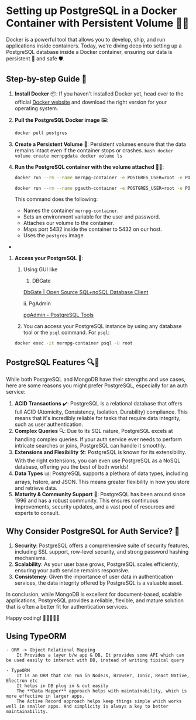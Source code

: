 # Setting up PostgreSQL in a Docker Container with Persistent Volume 🐳💾

Docker is a powerful tool that allows you to develop, ship, and run applications inside containers. Today, we're diving deep into setting up a PostgreSQL database inside a Docker container, ensuring our data is persistent 🔄 and safe 🛡️.

## Step-by-step Guide 🚀

1.  **Install Docker** 📦:
    If you haven't installed Docker yet, head over to the official [Docker website](https://www.docker.com/) and download the right version for your operating system.
2.  **Pull the PostgreSQL Docker image** 🖼️:

    ```bash
    docker pull postgres

    ```

3.  **Create a Persistent Volume** 💾:
    Persistent volumes ensure that the data remains intact even if the container stops or crashes.
    `bash
docker volume create mernpgdata
docker volume ls
`
4.  **Run the PostgreSQL container with the volume attached** 🏃‍♂️:

    ```bash
    docker run --rm --name mernpg-container -e POSTGRES_USER=root -e POSTGRES_PASSWORD=root -v mernpgdata:/var/lib/postgresql/data -p 5432:5432 -d postgres

    docker run --rm --name pgauth-container -e POSTGRES_USER=root -e POSTGRES_PASSWORD=root -v pgauthvol:/var/lib/postgresql/data -p 5432:5432 -d postgres

    ```

    This command does the following:

    -   Names the container `mernpg-container`.
    -   Sets an environment variable for the user and password.
    -   Attaches our volume to the container.
    -   Maps port 5432 inside the container to 5432 on our host.
    -   Uses the `postgres` image.

-

1. **Access your PostgreSQL** 🎯:

    1. Using GUI like

        1. DBGate

        [DbGate | Open Source SQL+noSQL Database Client](https://dbgate.org/)

        ii. PgAdmin

        [pgAdmin - PostgreSQL Tools](https://www.pgadmin.org/)

    2. You can access your PostgreSQL instance by using any database tool or the `psql` command. For `psql`:

    ```bash
    docker exec -it mernpg-container psql -U root

    ```

## PostgreSQL Features 🔍🤔

While both PostgreSQL and MongoDB have their strengths and use cases, here are some reasons you might prefer PostgreSQL, especially for an auth service:

1. **ACID Transactions** ✔️:
   PostgreSQL is a relational database that offers full ACID (Atomicity, Consistency, Isolation, Durability) compliance. This means that it's incredibly reliable for tasks that require data integrity, such as user authentication.
2. **Complex Queries** 🔍:
   Due to its SQL nature, PostgreSQL excels at handling complex queries. If your auth service ever needs to perform intricate searches or joins, PostgreSQL can handle it smoothly.
3. **Extensions and Flexibility** 🛠️:
   PostgreSQL is known for its extensibility. With the right extensions, you can even use PostgreSQL as a NoSQL database, offering you the best of both worlds!
4. **Data Types** 📊:
   PostgreSQL supports a plethora of data types, including arrays, hstore, and JSON. This means greater flexibility in how you store and retrieve data.
5. **Maturity & Community Support** 🤝:
   PostgreSQL has been around since 1996 and has a robust community. This ensures continuous improvements, security updates, and a vast pool of resources and experts to consult.

## Why Consider PostgreSQL for Auth Service? 🔐

1. **Security**: PostgreSQL offers a comprehensive suite of security features, including SSL support, row-level security, and strong password hashing mechanisms.
2. **Scalability**: As your user base grows, PostgreSQL scales efficiently, ensuring your auth service remains responsive.
3. **Consistency**: Given the importance of user data in authentication services, the data integrity offered by PostgreSQL is a valuable asset.

In conclusion, while MongoDB is excellent for document-based, scalable applications, PostgreSQL provides a reliable, flexible, and mature solution that is often a better fit for authentication services.

Happy coding! 🚀👩‍💻👨‍💻

## Using TypeORM

    - ORM -> Object Relational Mapping
        It Provides a layer b/w app & DB, It provides some API which can be used easily to interact with DB, instead of writing tipical query

    - TypeORM
        It is an ORM that can run in NodeJs, Browser, Ionic, React Native, Electron etc
        It helps in DB plug in & out easily
        The **Data Mapper** approach helps with maintainability, which is more effective in larger apps.
        The Active Record approach helps keep things simple which works well in smaller apps. And simplicity is always a key to better maintainability.
